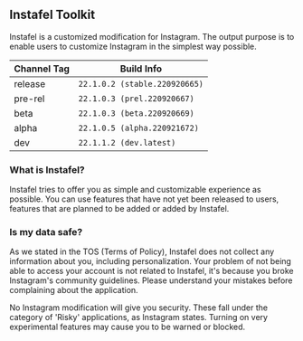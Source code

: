 ## Instafel Toolkit

Instafel is a customized modification for Instagram. The output purpose is to enable users to customize Instagram in the simplest way possible.

| **Channel Tag** | **Build Info** |
| ------------- | ------------- |
| release  | `22.1.0.2 (stable.220920665)`  |
| pre-rel  | `22.1.0.3 (prel.220920667)` |
| beta     | `22.1.0.3 (beta.220920669)` |
| alpha    | `22.1.0.5 (alpha.220921672)` |
| dev      | `22.1.1.2 (dev.latest)` |


### What is Instafel?

Instafel tries to offer you as simple and customizable experience as possible. You can use features that have not yet been released to users, features that are planned to be added or added by Instafel.

### Is my data safe?

As we stated in the TOS (Terms of Policy), Instafel does not collect any information about you, including personalization. Your problem of not being able to access your account is not related to Instafel, it's because you broke Instagram's community guidelines. Please understand your mistakes before complaining about the application.

No Instagram modification will give you security. These fall under the category of 'Risky' applications, as Instagram states. Turning on very experimental features may cause you to be warned or blocked.
